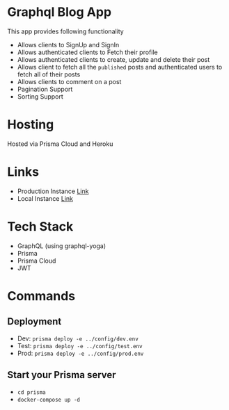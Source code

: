 # Graphql Blog App
This app provides following functionality

- Allows clients to SignUp and SignIn
- Allows authenticated clients to Fetch their profile
- Allows authenticated clients to create, update and delete their post
- Allows client to fetch all the `published` posts and authenticated users to fetch all of their posts
- Allows clients to comment on a post
- Pagination Support
- Sorting Support

# Hosting
Hosted via Prisma Cloud and Heroku

# Links
- Production Instance [Link](https://fierce-castle-27103.herokuapp.com/)
- Local Instance [Link](http://localhost:4000)

# Tech Stack
- GraphQL (using graphql-yoga)
- Prisma 
- Prisma Cloud
- JWT

# Commands
## Deployment 
- Dev: `prisma deploy -e ../config/dev.env`
- Test: `prisma deploy -e ../config/test.env`
- Prod: `prisma deploy -e ../config/prod.env`

## Start your Prisma server
- `cd prisma`
- `docker-compose up -d`


